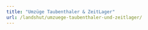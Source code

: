 ```yaml
---
title: "Umzüge Taubenthaler & ZeitLager"
url: /landshut/umzuege-taubenthaler-und-zeitlager/
---
```

